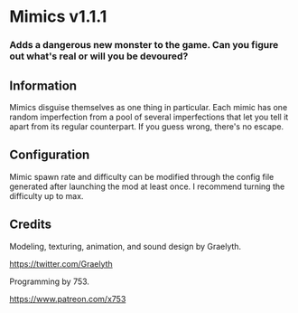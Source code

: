 # Mimics v1.1.1
### Adds a dangerous new monster to the game. Can you figure out what's real or will you be devoured?

## Information
Mimics disguise themselves as one thing in particular. Each mimic has one random imperfection from a pool of several imperfections that let you tell it apart from its regular counterpart. If you guess wrong, there's no escape.

## Configuration
Mimic spawn rate and difficulty can be modified through the config file generated after launching the mod at least once. I recommend turning the difficulty up to max.

## Credits
Modeling, texturing, animation, and sound design by Graelyth.

https://twitter.com/Graelyth

Programming by 753.

https://www.patreon.com/x753
